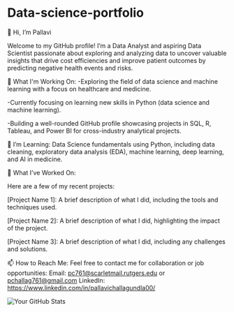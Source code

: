 # Data-science-portfolio
👋 Hi, I’m Pallavi

Welcome to my GitHub profile! I’m a Data Analyst and aspiring Data Scientist passionate about exploring and analyzing data to uncover valuable insights that drive cost efficiencies and improve patient outcomes by predicting negative health events and risks.

🔭 What I'm Working On:
-Exploring the field of data science and machine learning with a focus on healthcare and medicine.

-Currently focusing on learning new skills in Python (data science and machine learning).

-Building a well-rounded GitHub profile showcasing projects in SQL, R, Tableau, and Power BI for cross-industry analytical projects.

🌱 I’m Learning:
Data Science fundamentals using Python, including data cleaning, exploratory data analysis (EDA), machine learning, deep learning, and AI in medicine.

💼 What I’ve Worked On:

Here are a few of my recent projects:

[Project Name 1]: A brief description of what I did, including the tools and techniques used.

[Project Name 2]: A brief description of what I did, highlighting the impact of the project.

[Project Name 3]: A brief description of what I did, including any challenges and solutions.

📫 How to Reach Me:
Feel free to contact me for collaboration or job opportunities:
Email: pc761@scarletmail.rutgers.edu or pchallag761@gmail.com
LinkedIn: https://www.linkedin.com/in/pallavichallagundla00/

![Your GitHub Stats](https://github-readme-stats.vercel.app/api?username=thehealthtechceo&show_icons=true&count_private=true)




